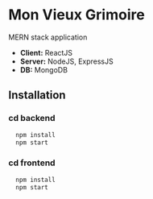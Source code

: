 # Mon Vieux Grimoire
MERN stack application 
 - **Client:** ReactJS
 - **Server:** NodeJS, ExpressJS
 - **DB:** MongoDB

## Installation

### cd backend
```bash
  npm install
  npm start
```
### cd frontend
```bash
  npm install
  npm start
```
